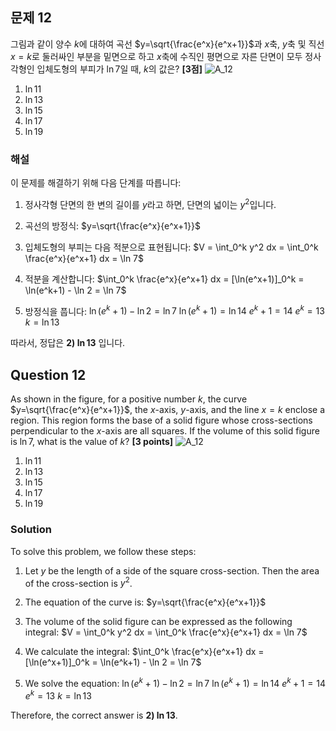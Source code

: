 

## 문제 12
그림과 같이 양수 $k$에 대하여 곡선 $y=\sqrt{\frac{e^x}{e^x+1}}$과 $x$축, $y$축 및 직선 $x=k$로 둘러싸인 부분을 밑면으로 하고 $x$축에 수직인 평면으로 자른 단면이 모두 정사각형인 입체도형의 부피가 $\ln 7$일 때, $k$의 값은? **[3점]**
![A_12](../Images/A_12.png)

1) $\ln 11$
2) $\ln 13$
3) $\ln 15$
4) $\ln 17$
5) $\ln 19$

### 해설
이 문제를 해결하기 위해 다음 단계를 따릅니다:

1) 정사각형 단면의 한 변의 길이를 $y$라고 하면, 단면의 넓이는 $y^2$입니다.

2) 곡선의 방정식: $y=\sqrt{\frac{e^x}{e^x+1}}$

3) 입체도형의 부피는 다음 적분으로 표현됩니다:
   $V = \int_0^k y^2 dx = \int_0^k \frac{e^x}{e^x+1} dx = \ln 7$

4) 적분을 계산합니다:
   $\int_0^k \frac{e^x}{e^x+1} dx = [\ln(e^x+1)]_0^k = \ln(e^k+1) - \ln 2 = \ln 7$

5) 방정식을 풉니다:
   $\ln(e^k+1) - \ln 2 = \ln 7$
   $\ln(e^k+1) = \ln 14$
   $e^k+1 = 14$
   $e^k = 13$
   $k = \ln 13$

따라서, 정답은 **2) $\ln 13$** 입니다.

## Question 12
As shown in the figure, for a positive number $k$, the curve $y=\sqrt{\frac{e^x}{e^x+1}}$, the $x$-axis, $y$-axis, and the line $x=k$ enclose a region. This region forms the base of a solid figure whose cross-sections perpendicular to the $x$-axis are all squares. If the volume of this solid figure is $\ln 7$, what is the value of $k$? **[3 points]**
![A_12](../Images/A_12.png)
1) $\ln 11$
2) $\ln 13$
3) $\ln 15$
4) $\ln 17$
5) $\ln 19$

### Solution
To solve this problem, we follow these steps:

1) Let $y$ be the length of a side of the square cross-section. Then the area of the cross-section is $y^2$.

2) The equation of the curve is: $y=\sqrt{\frac{e^x}{e^x+1}}$

3) The volume of the solid figure can be expressed as the following integral:
   $V = \int_0^k y^2 dx = \int_0^k \frac{e^x}{e^x+1} dx = \ln 7$

4) We calculate the integral:
   $\int_0^k \frac{e^x}{e^x+1} dx = [\ln(e^x+1)]_0^k = \ln(e^k+1) - \ln 2 = \ln 7$

5) We solve the equation:
   $\ln(e^k+1) - \ln 2 = \ln 7$
   $\ln(e^k+1) = \ln 14$
   $e^k+1 = 14$
   $e^k = 13$
   $k = \ln 13$

Therefore, the correct answer is **2) $\ln 13$**.